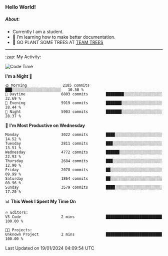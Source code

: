 ### Hello World!

##### About:
- Currently I am a student.
- 🌱 I’m learning how to make better documentation.
- 🌱 GO PLANT SOME TREES AT [TEAM TREES](https://teamtrees.org/)

---
  <summary>:zap: My Activity:</summary>
  
<!--START_SECTION:waka-->
![Code Time](http://img.shields.io/badge/Code%20Time-1%2C268%20hrs%2028%20mins-blue)

**I'm a Night 🦉** 

```text
🌞 Morning                2185 commits        ███░░░░░░░░░░░░░░░░░░░░░░   10.50 % 
🌆 Daytime                6803 commits        ████████░░░░░░░░░░░░░░░░░   32.69 % 
🌃 Evening                5919 commits        ███████░░░░░░░░░░░░░░░░░░   28.44 % 
🌙 Night                  5903 commits        ███████░░░░░░░░░░░░░░░░░░   28.37 % 
```
📅 **I'm Most Productive on Wednesday** 

```text
Monday                   3022 commits        ████░░░░░░░░░░░░░░░░░░░░░   14.52 % 
Tuesday                  2811 commits        ███░░░░░░░░░░░░░░░░░░░░░░   13.51 % 
Wednesday                4772 commits        ██████░░░░░░░░░░░░░░░░░░░   22.93 % 
Thursday                 2684 commits        ███░░░░░░░░░░░░░░░░░░░░░░   12.90 % 
Friday                   2078 commits        ██░░░░░░░░░░░░░░░░░░░░░░░   09.99 % 
Saturday                 1864 commits        ██░░░░░░░░░░░░░░░░░░░░░░░   08.96 % 
Sunday                   3579 commits        ████░░░░░░░░░░░░░░░░░░░░░   17.20 % 
```


📊 **This Week I Spent My Time On** 

```text
🔥 Editors: 
VS Code                  2 mins              █████████████████████████   100.00 % 

🐱‍💻 Projects: 
Unknown Project          2 mins              █████████████████████████   100.00 % 
```


 Last Updated on 19/01/2024 04:09:54 UTC
<!--END_SECTION:waka-->
